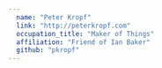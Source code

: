 ```yaml
---
  name: "Peter Kropf"
  link: "http://peterkropf.com"
  occupation_title: "Maker of Things"
  affiliation: "Friend of Ian Baker"
  github: "pkropf"
---
```

